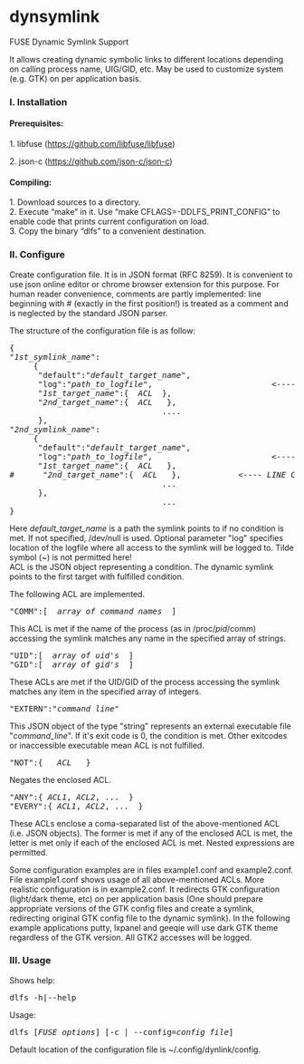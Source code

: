 # dynsymlink
FUSE Dynamic Symlink Support

It allows creating dynamic symbolic links to different locations
depending on calling process name, UIG/GID, etc. May be used to
customize system (e.g. GTK) on per application basis.

<h3><p>I. Installation</h3>
<h4>Prerequisites:</h4>
1. libfuse (<a href="https://github.com/libfuse/libfuse">https://github.com/libfuse/libfuse</a>)<p>
2. json-c (<a href="https://github.com/json-c/json-c">https://github.com/json-c/json-c</a>)<p>

<h4>Compiling:</h4>
1. Download sources to a directory.<br>
2. Execute “make” in it. Use “make CFLAGS=-DDLFS_PRINT_CONFIG” to enable code that prints
current configuration on load.<br>
3. Copy the binary “dlfs” to a convenient destination.

<h3>II. Configure</h3>
Create configuration file. It is in JSON format (RFC 8259). It is convenient
to use json online editor or chrome browser extension for this purpose. 
For human reader convenience, comments are partly implemented: 
line beginning with # (exactly in the first position!) is treated 
as a comment and is neglected by the standard JSON parser.<p>

The structure of the configuration file is as follow:<p>
<pre>
{
"<i>1st_symlink_name</i>":
     {
      "default":"<i>default_target_name</i>",
      "log":"<i>path_to_logfile</i>",                         &lt;---- OPTIONAL PARAMETER!
      "<i>1st_target_name</i>":{  <i>ACL</i>  },
      "<i>2nd_target_name</i>":{  <i>ACL</i>   },
                                ....
      },                          
"<i>2nd_symlink_name</i>":
     {
      "default":"<i>default_target_name</i>",
      "log":"<i>path_to_logfile</i>",                         &lt;---- <i>OPTIONAL PARAMETER!</i>
      "<i>1st_target_name</i>":{  <i>ACL</i>   },
#      "<i>2nd_target_name</i>":{  <i>ACL</i>   },            &lt;---- <i>LINE COMMENTED OUT!</i>
                                ...
      },                          
                                ...
}
</pre>
<p>Here  <i>default_target_name</i> is a path the symlink points to if no condition is met.
If not specified, /dev/null is used.
Optional parameter "log" specifies location of the logfile where all access to the symlink 
will be logged to. Tilde symbol (~) is not permitted here! <br>
ACL is the JSON object representing a condition. The dynamic symlink points to the first target 
with fulfilled condition. <p>

The following ACL are implemented.
<pre>"COMM":[  <i>array of command names</i>  ]</pre>
This ACL is met if the name of the process (as in /proc/<i>pid</i>/comm) accessing the symlink matches
any name in the specified array of strings.
<pre>"UID":[  <i>array of uid's</i>  ]
"GID":[  <i>array of gid's</i>  ]</pre>
These ACLs are met if the UID/GID of the process accessing the symlink matches
any item in the specified array of integers.
<pre>"EXTERN":"<i>command_line</i>"</pre>
This JSON object of the type "string" represents an external executable file "<i>command_line</i>".
If it's exit code is 0, the condition is met. Other exitcodes or inaccessible executable mean ACL is not fulfilled.
<pre>"NOT":{   <i>ACL</i>   }</pre>
Negates the enclosed ACL.
<pre>"ANY":{ <i>ACL1</i>, <i>ACL2</i>, ...  } 
"EVERY":{ <i>ACL1</i>, <i>ACL2</i>, ...  }</pre>
These ACLs enclose a coma-separated list of the above-mentioned ACL (i.e. JSON objects). 
The former is met if any of the enclosed ACL is met, the letter is met only if each of the enclosed ACL is met.
Nested expressions are permitted.
<p>Some configuration examples are in files example1.conf and example2.conf. 
File example1.conf shows usage of all above-mentioned ACLs. More realistic configuration is in example2.conf. 
It redirects GTK configuration (light/dark theme, etc) on per application basis 
(One should prepare appropriate versions of the GTK config files and create a symlink, redirecting original 
GTK config file to the dynamic symlink). In the following example applications putty, lxpanel and geeqie 
will use dark GTK theme regardless of the GTK version. All GTK2 accesses will be logged.

<h3>III. Usage</h3>
Shows help:
<pre>dlfs -h|--help</pre> 
Usage:
<pre>dlfs [<i>FUSE_options</i>] [-c | --config=<i>config_file</i>] <mount_point></pre> 
Default location of the configuration file is ~/.config/dynlink/config.
